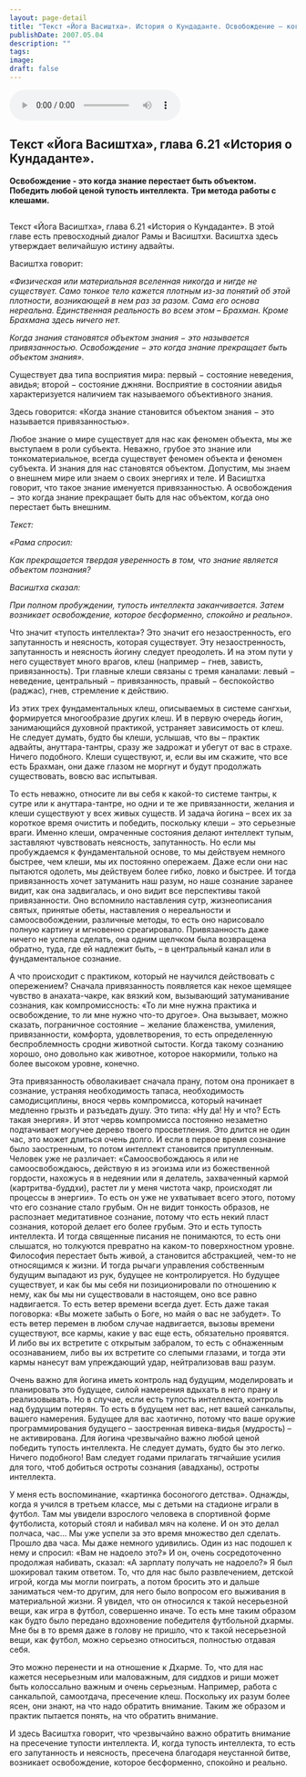 ```yaml
---
layout: page-detail
title: "Текст «Йога Васиштха». История о Кундаданте. Освобождение — когда знание перестает быть объектом"
publishDate: 2007.05.04
description: ""
tags:
image:
draft: false
---
```


<audio title="2007.05.04 - Текст «Йога Васиштха». История о Кундаданте. Освобождение — когда знание перестает быть объектом.mp3" src="/upload/iblock/e07/e07b8d388f1d5c8d937117758bbb62fa.mp3" controls=""></audio>

## 

## **Текст «Йога Васиштха», глава 6.21 «История о Кундаданте».**  
**Освобождение - это когда знание перестает быть объектом.**  
**Победить любой ценой тупость интеллекта.** **Три метода работы с клешами.**

##   

  
Текст «Йога Васиштха», глава 6.21 «История о Кундаданте». В этой главе есть превосходный диалог Рамы и Васиштхи. Васиштха здесь утверждает величайшую истину адвайты. 

  
 Васиштха говорит:

_«Физическая или материальная вселенная никогда и нигде не существует. Само тонкое тело кажется плотным из-за понятий об этой плотности, возникающей в нем раз за разом. Сама его основа нереальна. Единственная реальность во всем этом – Брахман. Кроме Брахмана здесь ничего нет._ 

 _Когда знания становятся объектом знания − это называется привязанностью. Освобождение − это когда знание прекращает быть объектом знания»._ 

  
 Существует два типа восприятия мира: первый − состояние неведения, авидья; второй − состояние джняни. Восприятие в состоянии авидья характеризуется наличием так называемого объективного знания.

 Здесь говорится: «Когда знание становится объектом знания − это называется привязанностью».

 Любое знание о мире существует для нас как феномен объекта, мы же выступаем в роли субъекта. Неважно, грубое это знание или тонкоматериальное, всегда существует феномен объекта и феномен субъекта. И знания для нас становятся объектом. Допустим, мы знаем о внешнем мире или знаем о своих энергиях и теле. И Васиштха говорит, что такое знание именуется привязанностью. А освобождения − это когда знание прекращает быть для нас объектом, когда оно перестает быть внешним.

  
_Текст:_ 

 _«Рама спросил:_ 

 _Как прекращается твердая уверенность в том, что знание является объектом познания?_ 

 _Васиштха сказал:_ 

 _При полном пробуждении, тупость интеллекта заканчивается. Затем возникает освобождение, которое бесформенно, спокойно и реально»._ 

  
 Что значит «тупость интеллекта»? Это значит его незаостренность, его запутанность и неясность, которая существует. Эту незаостренность, запутанность и неясность йогину следует преодолеть. И на этом пути у него существует много врагов, клеш (например − гнев, зависть, привязанность). Три главные клеши связаны с тремя каналами: левый − неведение, центральный − привязанность, правый − беспокойство (раджас), гнев, стремление к действию.

 Из этих трех фундаментальных клеш, описываемых в системе сангхьи, формируется многообразие других клеш. И в первую очередь йогин, занимающийся духовной практикой, устраняет зависимость от клеш. Не следует думать, будто бы клеши, услышав, что вы – практик адвайты, ануттара-тантры, сразу же задрожат и убегут от вас в страхе. Ничего подобного. Клеши существуют, и, если вы им скажите, что все есть Брахман, они даже глазом не моргнут и будут продолжать существовать, вовсю вас испытывая.

 То есть неважно, относите ли вы себя к какой-то системе тантры, к сутре или к ануттара-тантре, но одни и те же привязанности, желания и клеши существуют у всех живых существ. И задача йогина – всех их за короткое время очистить и победить, поскольку клеши − это серьезные враги. Именно клеши, омраченные состояния делают интеллект тупым, заставляют чувствовать неясность, запутанность. Но если мы пробуждаемся к фундаментальной основе, то мы действуем немного быстрее, чем клеши, мы их постоянно опережаем. Даже если они нас пытаются одолеть, мы действуем более гибко, ловко и быстрее. И тогда привязанность хочет затуманить наш разум, но наше сознание заранее видит, как она задвигалась, и оно видит все перспективы такой привязанности. Оно вспомнило наставления сутр, жизнеописания святых, принятые обеты, наставления о нереальности и самоосвобождении, различные методы, то есть оно нарисовало полную картину и мгновенно среагировало. Привязанность даже ничего не успела сделать, она одним щелчком была возвращена обратно, туда, где ей надлежит быть, – в центральный канал или в фундаментальное сознание.

 А что происходит с практиком, который не научился действовать с опережением? Сначала привязанность появляется как некое щемящее чувство в анахата-чакре, как вязкий ком, вызывающий затуманивание сознания, как компромиссность: «То ли мне нужна практика и освобождение, то ли мне нужно что-то другое». Она вызывает, можно сказать, пограничное состояние − желание блаженства, умиления, привязанности, комфорта, удовлетворения, то есть определенную беспроблемность сродни животной сытости. Когда такому сознанию хорошо, оно довольно как животное, которое накормили, только на более высоком уровне, конечно.

 Эта привязанность обволакивает сначала прану, потом она проникает в сознание, устраняя необходимость тапаса, необходимость самодисциплины, внося червь компромисса, который начинает медленно грызть и разъедать душу. Это типа: «Ну да! Ну и что? Есть такая энергия». И этот червь компромисса постоянно незаметно подтачивает могучее дерево твоего просветления. Это длится не один час, это может длиться очень долго. И если в первое время сознание было заостренным, то потом интеллект становится притупленным. Человек уже не различает: «Самоосвобождаюсь я или не самоосвобождаюсь, действую я из эгоизма или из божественной гордости, нахожусь я в недеянии или я делатель, захваченный кармой (картритва-буддхи), растет ли у меня чистота чакр, происходят ли процессы в энергии». То есть он уже не ухватывает всего этого, потому что его сознание стало грубым. Он не видит тонкость образов, не распознает медитативное сознание, потому что есть некий пласт сознания, которой делает его более грубым. Это и есть тупость интеллекта. И тогда священные писания не понимаются, то есть они слышатся, но толкуются превратно на каком-то поверхностном уровне. Философия перестает быть живой, а становится абстракцией, чем-то не относящимся к жизни. И тогда рычаги управления собственным будущим выпадают из рук, будущее не контролируется. Но будущее существует, и как бы мы себя ни позиционировали по отношению к нему, как бы мы ни существовали в настоящем, оно все равно надвигается. То есть ветер времени всегда дует. Есть даже такая поговорка: «Вы можете забыть о Боге, но майя о вас не забудет». То есть ветер перемен в любом случае надвигается, вызовы времени существуют, все кармы, какие у вас еще есть, обязательно проявятся. И либо вы их встретите с открытым забралом, то есть с обнаженным осознаванием, либо вы их встретите со слепыми глазами, и тогда эти кармы нанесут вам упреждающий удар, нейтрализовав ваш разум.

 Очень важно для йогина иметь контроль над будущим, моделировать и планировать это будущее, силой намерения вдыхать в него прану и реализовывать. Но в случае, если есть тупость интеллекта, контроль над будущим потерян. То есть в будущем нет вас, нет вашей санкальпы, вашего намерения. Будущее для вас хаотично, потому что ваше оружие программирования будущего – заостренная вивека-видья (мудрость) – не активирована. Для йогина чрезвычайно важно любой ценой победить тупость интеллекта. Не следует думать, будто бы это легко. Ничего подобного! Вам следует годами прилагать тягчайшие усилия для того, чтоб добиться остроты сознания (авадханы), остроты интеллекта.

 У меня есть воспоминание, «картинка босоногого детства». Однажды, когда я учился в третьем классе, мы с детьми на стадионе играли в футбол. Там мы увидели взрослого человека в спортивной форме футболиста, который стоял и набивал мяч на колене. И он это делал полчаса, час... Мы уже успели за это время множество дел сделать. Прошло два часа. Мы даже немного удивились. Один из нас подошел к нему и спросил: «Вам не надоело это?» И он, очень сосредоточенно продолжая набивать, сказал: «А зарплату получать не надоело?» Я был шокировал таким ответом. То, что для нас было развлечением, детской игрой, когда мы могли поиграть, а потом бросить это и дальше заниматься чем-то другим, для него было вопросом его выживания в материальной жизни. Я увидел, что он относился к такой несерьезной вещи, как игра в футбол, совершенно иначе. То есть мне таким образом как будто было передано вдохновение победителя футбольной дхармы. Мне бы в то время даже в голову не пришло, что к такой несерьезной вещи, как футбол, можно серьезно относиться, полностью отдавая себя.

 Это можно перенести и на отношение к Дхарме. То, что для нас кажется несерьезным или маловажным, для сиддхов и риши может быть колоссально важным и очень серьезным. Например, работа с санкальпой, самоотдача, пресечение клеш. Поскольку их разум более ясен, они знают, на что надо обратить внимание. Таким же образом и практик пытается понять, на что обратить внимание.

 И здесь Васиштха говорит, что чрезвычайно важно обратить внимание на пресечение тупости интеллекта. И, когда тупость интеллекта, то есть его запутанность и неясность, пресечена благодаря неустанной битве, возникает освобождение, которое бесформенно, спокойно и реально.
  
  
